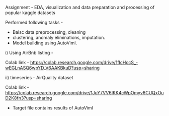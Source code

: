 Assignment - EDA, visualization and data preparation and processing of popular kaggle datasets

Performed following tasks - 

- Baisc data preprocessing, cleaning
- clustering, anomaly eliminations, imputation.
- Model building using AutoViml.

i) Using AirBnb listing - 

Colab link - https://colab.research.google.com/drive/1fIcHccS_-wEGLnASQ6wpYD_V6AAKBkuD?usp=sharing

ii) timeseries - AirQuality dataset

Colab link - https://colab.research.google.com/drive/1JuY7VV6IKK4cWpOmyv6CUQxOuD2K8fn3?usp=sharing

- Target file contains results of AutoViml
